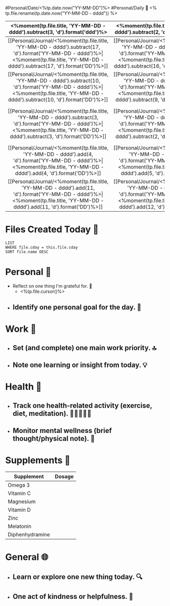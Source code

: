 #Personal/Date/<%tp.date.now("YY-MM-DD")%> #Personal/Daily 📅 <% tp.file.rename(tp.date.now("YY-MM-DD - dddd")) %>

|                                                        <%moment(tp.file.title, 'YY-MM-DD - dddd').subtract(3, 'd').format('ddd')%>                                                         |                                                        <%moment(tp.file.title, 'YY-MM-DD - dddd').subtract(2, 'd').format('ddd')%>                                                         |                                                        <%moment(tp.file.title, 'YY-MM-DD - dddd').subtract(1, 'd').format('ddd')%>                                                         |                                                                 <%moment(tp.file.title, 'YY-MM-DD - dddd').format('ddd')%>                                                                 |                                                           <%moment(tp.file.title, 'YY-MM-DD - dddd').add(1, 'd').format('ddd')%>                                                           |                                                           <%moment(tp.file.title, 'YY-MM-DD - dddd').add(2, 'd').format('ddd')%>                                                           |                                                           <%moment(tp.file.title, 'YY-MM-DD - dddd').add(3, 'd').format('ddd')%>                                                           |
| :----------------------------------------------------------------------------------------------------------------------------------------------------------------------------------------: | :----------------------------------------------------------------------------------------------------------------------------------------------------------------------------------------: | :----------------------------------------------------------------------------------------------------------------------------------------------------------------------------------------: | :----------------------------------------------------------------------------------------------------------------------------------------------------------------------------------------: | :----------------------------------------------------------------------------------------------------------------------------------------------------------------------------------------: | :----------------------------------------------------------------------------------------------------------------------------------------------------------------------------------------: | :----------------------------------------------------------------------------------------------------------------------------------------------------------------------------------------: |
| [[Personal/Journal/<%moment(tp.file.title, 'YY-MM-DD - dddd').subtract(17, 'd').format('YY-MM-DD - dddd')%>\|<%moment(tp.file.title, 'YY-MM-DD - dddd').subtract(17, 'd').format('DD')%>]] | [[Personal/Journal/<%moment(tp.file.title, 'YY-MM-DD - dddd').subtract(16, 'd').format('YY-MM-DD - dddd')%>\|<%moment(tp.file.title, 'YY-MM-DD - dddd').subtract(16, 'd').format('DD')%>]] | [[Personal/Journal/<%moment(tp.file.title, 'YY-MM-DD - dddd').subtract(15, 'd').format('YY-MM-DD - dddd')%>\|<%moment(tp.file.title, 'YY-MM-DD - dddd').subtract(15, 'd').format('DD')%>]] | [[Personal/Journal/<%moment(tp.file.title, 'YY-MM-DD - dddd').subtract(14, 'd').format('YY-MM-DD - dddd')%>\|<%moment(tp.file.title, 'YY-MM-DD - dddd').subtract(14, 'd').format('DD')%>]] | [[Personal/Journal/<%moment(tp.file.title, 'YY-MM-DD - dddd').subtract(13, 'd').format('YY-MM-DD - dddd')%>\|<%moment(tp.file.title, 'YY-MM-DD - dddd').subtract(13, 'd').format('DD')%>]] | [[Personal/Journal/<%moment(tp.file.title, 'YY-MM-DD - dddd').subtract(12, 'd').format('YY-MM-DD - dddd')%>\|<%moment(tp.file.title, 'YY-MM-DD - dddd').subtract(12, 'd').format('DD')%>]] | [[Personal/Journal/<%moment(tp.file.title, 'YY-MM-DD - dddd').subtract(11, 'd').format('YY-MM-DD - dddd')%>\|<%moment(tp.file.title, 'YY-MM-DD - dddd').subtract(11, 'd').format('DD')%>]] |
| [[Personal/Journal/<%moment(tp.file.title, 'YY-MM-DD - dddd').subtract(10, 'd').format('YY-MM-DD - dddd')%>\|<%moment(tp.file.title, 'YY-MM-DD - dddd').subtract(10, 'd').format('DD')%>]] |  [[Personal/Journal/<%moment(tp.file.title, 'YY-MM-DD - dddd').subtract(9, 'd').format('YY-MM-DD - dddd')%>\|<%moment(tp.file.title, 'YY-MM-DD - dddd').subtract(9, 'd').format('DD')%>]]  |  [[Personal/Journal/<%moment(tp.file.title, 'YY-MM-DD - dddd').subtract(8, 'd').format('YY-MM-DD - dddd')%>\|<%moment(tp.file.title, 'YY-MM-DD - dddd').subtract(8, 'd').format('DD')%>]]  |  [[Personal/Journal/<%moment(tp.file.title, 'YY-MM-DD - dddd').subtract(7, 'd').format('YY-MM-DD - dddd')%>\|<%moment(tp.file.title, 'YY-MM-DD - dddd').subtract(7, 'd').format('DD')%>]]  |  [[Personal/Journal/<%moment(tp.file.title, 'YY-MM-DD - dddd').subtract(6, 'd').format('YY-MM-DD - dddd')%>\|<%moment(tp.file.title, 'YY-MM-DD - dddd').subtract(6, 'd').format('DD')%>]]  |  [[Personal/Journal/<%moment(tp.file.title, 'YY-MM-DD - dddd').subtract(5, 'd').format('YY-MM-DD - dddd')%>\|<%moment(tp.file.title, 'YY-MM-DD - dddd').subtract(5, 'd').format('DD')%>]]  |  [[Personal/Journal/<%moment(tp.file.title, 'YY-MM-DD - dddd').subtract(4, 'd').format('YY-MM-DD - dddd')%>\|<%moment(tp.file.title, 'YY-MM-DD - dddd').subtract(4, 'd').format('DD')%>]]  |
|  [[Personal/Journal/<%moment(tp.file.title, 'YY-MM-DD - dddd').subtract(3, 'd').format('YY-MM-DD - dddd')%>\|<%moment(tp.file.title, 'YY-MM-DD - dddd').subtract(3, 'd').format('DD')%>]]  |  [[Personal/Journal/<%moment(tp.file.title, 'YY-MM-DD - dddd').subtract(2, 'd').format('YY-MM-DD - dddd')%>\|<%moment(tp.file.title, 'YY-MM-DD - dddd').subtract(2, 'd').format('DD')%>]]  |  [[Personal/Journal/<%moment(tp.file.title, 'YY-MM-DD - dddd').subtract(1, 'd').format('YY-MM-DD - dddd')%>\|<%moment(tp.file.title, 'YY-MM-DD - dddd').subtract(1, 'd').format('DD')%>]]  |               ==**[[Personal/Journal/<%moment(tp.file.title, 'YY-MM-DD - dddd').format('YY-MM-DD - dddd')%>\|<%moment(tp.file.title, 'YY-MM-DD - dddd').format('DD')%>]]**==               |       [[Personal/Journal/<%moment(tp.file.title, 'YY-MM-DD - dddd').add(1, 'd').format('YY-MM-DD - dddd')%>\|<%moment(tp.file.title, 'YY-MM-DD - dddd').add(1, 'd').format('DD')%>]]       |       [[Personal/Journal/<%moment(tp.file.title, 'YY-MM-DD - dddd').add(2, 'd').format('YY-MM-DD - dddd')%>\|<%moment(tp.file.title, 'YY-MM-DD - dddd').add(2, 'd').format('DD')%>]]       |       [[Personal/Journal/<%moment(tp.file.title, 'YY-MM-DD - dddd').add(3, 'd').format('YY-MM-DD - dddd')%>\|<%moment(tp.file.title, 'YY-MM-DD - dddd').add(3, 'd').format('DD')%>]]       |
|       [[Personal/Journal/<%moment(tp.file.title, 'YY-MM-DD - dddd').add(4, 'd').format('YY-MM-DD - dddd')%>\|<%moment(tp.file.title, 'YY-MM-DD - dddd').add(4, 'd').format('DD')%>]]       |       [[Personal/Journal/<%moment(tp.file.title, 'YY-MM-DD - dddd').add(5, 'd').format('YY-MM-DD - dddd')%>\|<%moment(tp.file.title, 'YY-MM-DD - dddd').add(5, 'd').format('DD')%>]]       |       [[Personal/Journal/<%moment(tp.file.title, 'YY-MM-DD - dddd').add(6, 'd').format('YY-MM-DD - dddd')%>\|<%moment(tp.file.title, 'YY-MM-DD - dddd').add(6, 'd').format('DD')%>]]       |       [[Personal/Journal/<%moment(tp.file.title, 'YY-MM-DD - dddd').add(7, 'd').format('YY-MM-DD - dddd')%>\|<%moment(tp.file.title, 'YY-MM-DD - dddd').add(7, 'd').format('DD')%>]]       |       [[Personal/Journal/<%moment(tp.file.title, 'YY-MM-DD - dddd').add(8, 'd').format('YY-MM-DD - dddd')%>\|<%moment(tp.file.title, 'YY-MM-DD - dddd').add(8, 'd').format('DD')%>]]       |       [[Personal/Journal/<%moment(tp.file.title, 'YY-MM-DD - dddd').add(9, 'd').format('YY-MM-DD - dddd')%>\|<%moment(tp.file.title, 'YY-MM-DD - dddd').add(9, 'd').format('DD')%>]]       |      [[Personal/Journal/<%moment(tp.file.title, 'YY-MM-DD - dddd').add(10, 'd').format('YY-MM-DD - dddd')%>\|<%moment(tp.file.title, 'YY-MM-DD - dddd').add(10, 'd').format('DD')%>]]      |
|      [[Personal/Journal/<%moment(tp.file.title, 'YY-MM-DD - dddd').add(11, 'd').format('YY-MM-DD - dddd')%>\|<%moment(tp.file.title, 'YY-MM-DD - dddd').add(11, 'd').format('DD')%>]]      |      [[Personal/Journal/<%moment(tp.file.title, 'YY-MM-DD - dddd').add(12, 'd').format('YY-MM-DD - dddd')%>\|<%moment(tp.file.title, 'YY-MM-DD - dddd').add(12, 'd').format('DD')%>]]      |      [[Personal/Journal/<%moment(tp.file.title, 'YY-MM-DD - dddd').add(13, 'd').format('YY-MM-DD - dddd')%>\|<%moment(tp.file.title, 'YY-MM-DD - dddd').add(13, 'd').format('DD')%>]]      |      [[Personal/Journal/<%moment(tp.file.title, 'YY-MM-DD - dddd').add(14, 'd').format('YY-MM-DD - dddd')%>\|<%moment(tp.file.title, 'YY-MM-DD - dddd').add(14, 'd').format('DD')%>]]      |      [[Personal/Journal/<%moment(tp.file.title, 'YY-MM-DD - dddd').add(15, 'd').format('YY-MM-DD - dddd')%>\|<%moment(tp.file.title, 'YY-MM-DD - dddd').add(15, 'd').format('DD')%>]]      |      [[Personal/Journal/<%moment(tp.file.title, 'YY-MM-DD - dddd').add(16, 'd').format('YY-MM-DD - dddd')%>\|<%moment(tp.file.title, 'YY-MM-DD - dddd').add(16, 'd').format('DD')%>]]      |      [[Personal/Journal/<%moment(tp.file.title, 'YY-MM-DD - dddd').add(17, 'd').format('YY-MM-DD - dddd')%>\|<%moment(tp.file.title, 'YY-MM-DD - dddd').add(17, 'd').format('DD')%>]]      |
# Files Created Today 📁
```dataview
LIST
WHERE file.cday = this.file.cday
SORT file.name DESC
```

# Personal 👤

-  Reflect on one thing I'm grateful for. 🌟
	- <%tp.file.cursor()%>
-  Identify one personal goal for the day. 🎯
	- 

# Work 💼

-  Set (and complete) one main work priority. 🔝
	- 
-  Note one learning or insight from today. 💡
	- 

# Health 🍏

-  Track one health-related activity (exercise, diet, meditation). 🏃‍♂️🥗🧘‍♀️
	- 
-  Monitor mental wellness (brief thought/physical note). 🧠
	- 

# Supplements 💊

| Supplement      | Dosage |
| --------------- | ------ |
| Omega 3         |        |
| Vitamin C       |        |
| Magnesium       |        |
| Vitamin D       |        |
| Zinc            |        |
| Melatonin       |        |
| Diphenhydramine |        |

# General 🌐

-  Learn or explore one new thing today. 🔍
	- 
-  One act of kindness or helpfulness. 💖
	- 
